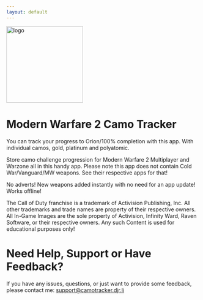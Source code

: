 ```yaml
---
layout: default
---
```


<img width="200" alt="logo"  src="https://camotracker.djr.li/appstore.png" style="max-width:100%;">

# Modern Warfare 2 Camo Tracker

You can track your progress to Orion/100% completion with this app. With individual camos, gold, platinum and polyatomic. 

Store camo challenge progression for Modern Warfare 2 Multiplayer and Warzone all in this handy app. Please note this app does not contain Cold War/Vanguard/MW weapons. See their respective apps for that!

No adverts!
New weapons added instantly with no need for an app update!
Works offline!

The Call of Duty franchise is a trademark of Activision Publishing, Inc. All other trademarks and trade names are property of their respective owners. All In-Game Images are the sole property of Activision, Infinity Ward, Raven Software, or their respective owners. Any such Content is used for educational purposes only!

# Need Help, Support or Have Feedback?
If you have any issues, questions, or just want to provide some feedback, please contact me: <support@camotracker.djr.li>

